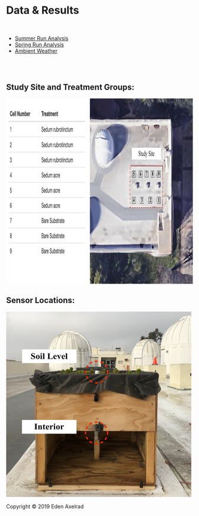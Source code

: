 # Data & Results

<br>

- [Summer Run Analysis](hello-website/Summer_Run.html)
- [Spring Run Analysis](hello-website/new_stats.html)
- [Ambient Weather](hello-website/Ambient_Weather.html)

<br>
<br>

## Study Site and Treatment Groups:

  <img src="hello-website/sidebyside.png" width="1000" height="500">

<br>
 
## Sensor Locations:

  <img src="hello-website/sensor locations.jpeg" width="500" height="500">
 
<br>

<p>Copyright &copy; 2019 Eden Axelrad

